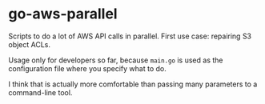 # go-aws-parallel
Scripts to do a lot of AWS API calls in parallel. First use case: repairing S3 object ACLs.

Usage only for developers so far, because `main.go` is used as the configuration file where you specify what to do.

I think that is actually more comfortable than passing many parameters to a command-line tool.
